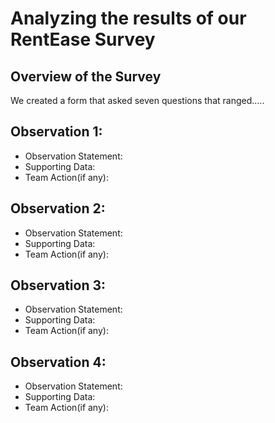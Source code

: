 # Analyzing the results of our RentEase Survey

## Overview of the Survey

We created a form that asked seven questions that ranged.....

## Observation 1:
* Observation Statement:
* Supporting Data:
* Team Action(if any):


## Observation 2:
* Observation Statement:
* Supporting Data:
* Team Action(if any):


## Observation 3:
* Observation Statement:
* Supporting Data:
* Team Action(if any):


## Observation 4:
* Observation Statement:
* Supporting Data:
* Team Action(if any):
